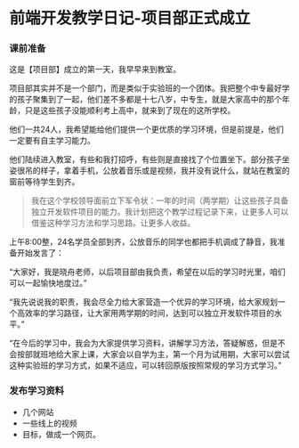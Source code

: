 # 前端开发教学日记-项目部正式成立


### 课前准备

这是【项目部】成立的第一天，我早早来到教室。

项目部其实并不是一个部门，而是类似于实验班的一个团体。我把整个中专最好学的孩子聚集到了一起，他们差不多都是十七八岁，中专生，就是大家高中的那个年龄，只是这些孩子没能顺利考上高中，就来到了现在的这所学校。

他们一共24人，我希望能给他们提供一个更优质的学习环境，但是前提是，他们一定要有自主学习能力。

他们陆续进入教室，有些和我打招呼，有些则是直接找了个位置坐下。部分孩子坐姿很吊的样子，拿着手机，公放着音乐或是视频，我并没有说什么，就站在教室的窗前等待学生到齐。

> 我在这个学校领导面前立下军令状：一年的时间（两学期）让这些孩子具备独立开发软件项目的能力。我计划把这个教学过程记录下来，让更多人可以借鉴这种学习方法和学习思路。让更多人收益。

上午8:00整，24名学员全部到齐，公放音乐的同学也都把手机调成了静音，我准备开始发言了：

“大家好，我是晓舟老师，以后项目部由我负责，希望在以后的学习时光里，咱们可以一起愉快地度过。”

“我先说说我的职责，我会尽全力给大家营造一个优异的学习环境，给大家规划一个高效率的学习路径，让大家用两学期的时间，达到可以独立开发软件项目的水平。”

“在今后的学习中，我会为大家提供学习资料，讲解学习方法，答疑解惑，但是不会按部就班地给大家上课，大家会以自学为主，第一个月为试用期，大家可以尝试这种实验班的学习方式，如果不适应，可以转回原版按照常规的学习方式学习。”

### 发布学习资料

* 几个网站
* 一些线上的视频
* 目标，做成一个网页。



